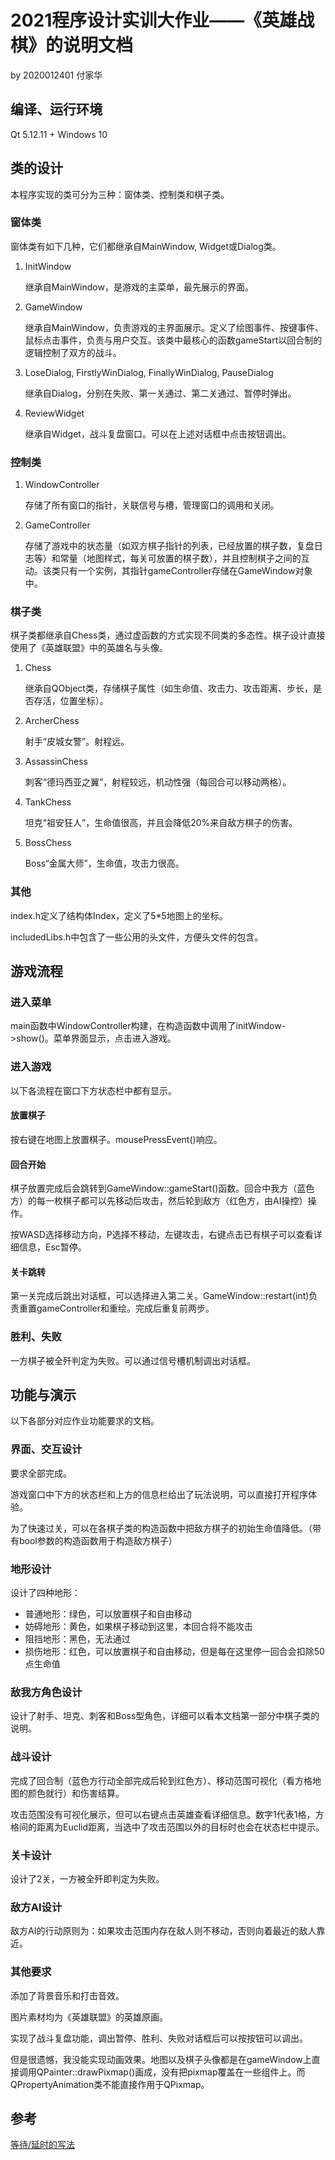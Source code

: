 # 2021程序设计实训大作业——《英雄战棋》的说明文档

by 2020012401 付家华

## 编译、运行环境

Qt 5.12.11 + Windows 10

## 类的设计

本程序实现的类可分为三种：窗体类、控制类和棋子类。

### 窗体类

窗体类有如下几种，它们都继承自MainWindow, Widget或Dialog类。

1. InitWindow

   继承自MainWindow，是游戏的主菜单，最先展示的界面。

2. GameWindow

   继承自MainWindow，负责游戏的主界面展示。定义了绘图事件、按键事件、鼠标点击事件，负责与用户交互。该类中最核心的函数gameStart以回合制的逻辑控制了双方的战斗。

3. LoseDialog, FirstlyWinDialog, FinallyWinDialog, PauseDialog

   继承自Dialog，分别在失败、第一关通过、第二关通过、暂停时弹出。

4. ReviewWidget

   继承自Widget，战斗复盘窗口。可以在上述对话框中点击按钮调出。

### 控制类

1. WindowController

   存储了所有窗口的指针，关联信号与槽，管理窗口的调用和关闭。

2. GameController

   存储了游戏中的状态量（如双方棋子指针的列表，已经放置的棋子数，复盘日志等）和常量（地图样式，每关可放置的棋子数），并且控制棋子之间的互动。该类只有一个实例，其指针gameController存储在GameWindow对象中。

### 棋子类

棋子类都继承自Chess类，通过虚函数的方式实现不同类的多态性。棋子设计直接使用了《英雄联盟》中的英雄名与头像。

1. Chess

   继承自QObject类，存储棋子属性（如生命值、攻击力、攻击距离、步长，是否存活，位置坐标）。

2. ArcherChess

   射手“皮城女警”。射程远。

3. AssassinChess

   刺客“德玛西亚之翼”，射程较远，机动性强（每回合可以移动两格）。

4. TankChess

   坦克“祖安狂人”，生命值很高，并且会降低20%来自敌方棋子的伤害。

5. BossChess

   Boss“金属大师”，生命值，攻击力很高。

### 其他

index.h定义了结构体Index，定义了5\*5地图上的坐标。

includedLibs.h中包含了一些公用的头文件，方便头文件的包含。

## 游戏流程

### 进入菜单

main函数中WindowController构建，在构造函数中调用了initWindow->show()。菜单界面显示，点击进入游戏。

### 进入游戏

以下各流程在窗口下方状态栏中都有显示。

#### 放置棋子

按右键在地图上放置棋子。mousePressEvent()响应。

#### 回合开始

棋子放置完成后会跳转到GameWindow::gameStart()函数。回合中我方（蓝色方）的每一枚棋子都可以先移动后攻击，然后轮到敌方（红色方，由AI操控）操作。

按WASD选择移动方向，P选择不移动，左键攻击，右键点击已有棋子可以查看详细信息，Esc暂停。

#### 关卡跳转

第一关完成后跳出对话框，可以选择进入第二关。GameWindow::restart(int)负责重置gameController和重绘。完成后重复前两步。

### 胜利、失败

一方棋子被全歼判定为失败。可以通过信号槽机制调出对话框。

## 功能与演示

以下各部分对应作业功能要求的文档。

### 界面、交互设计

要求全部完成。

游戏窗口中下方的状态栏和上方的信息栏给出了玩法说明，可以直接打开程序体验。

为了快速过关，可以在各棋子类的构造函数中把敌方棋子的初始生命值降低。（带有bool参数的构造函数用于构造敌方棋子）

### 地形设计

设计了四种地形：

- 普通地形：绿色，可以放置棋子和自由移动
- 妨碍地形：黄色，如果棋子移动到这里，本回合将不能攻击
- 阻挡地形：黑色，无法通过
- 损伤地形：红色，可以放置棋子和自由移动，但是每在这里停一回合会扣除50点生命值

### 敌我方角色设计

设计了射手、坦克、刺客和Boss型角色，详细可以看本文档第一部分中棋子类的说明。

### 战斗设计

完成了回合制（蓝色方行动全部完成后轮到红色方）、移动范围可视化（看方格地图的颜色就行）和伤害结算。

攻击范围没有可视化展示，但可以右键点击英雄查看详细信息。数字1代表1格，方格间的距离为Euclid距离，当选中了攻击范围以外的目标时也会在状态栏中提示。

### 关卡设计

设计了2关，一方被全歼即判定为失败。

### 敌方AI设计

敌方AI的行动原则为：如果攻击范围内存在敌人则不移动，否则向着最近的敌人靠近。

### 其他要求

添加了背景音乐和打击音效。

图片素材均为《英雄联盟》的英雄原画。

实现了战斗复盘功能，调出暂停、胜利、失败对话框后可以按按钮可以调出。

但是很遗憾，我没能实现动画效果。地图以及棋子头像都是在gameWindow上直接调用QPainter::drawPixmap()画成，没有把pixmap覆盖在一些组件上。而QPropertyAnimation类不能直接作用于QPixmap。

## 参考

[等待/延时的写法](https://blog.csdn.net/xu1129005165/article/details/82490763)

